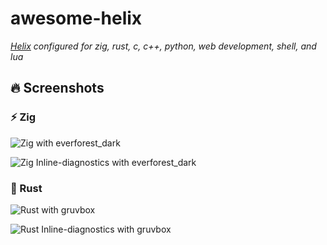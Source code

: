 # awesome-helix

_[Helix](https://github.com/helix-editor/helix) configured for zig, rust, c, c++, python, web development, shell, and lua_


## 🔥 Screenshots

### ⚡ Zig

![Zig with everforest_dark](https://github.com/user-attachments/assets/60c84b9e-ce09-447c-b184-dd1a1d3d0e7e)

![Zig Inline-diagnostics with everforest_dark](https://github.com/user-attachments/assets/6c515b78-aa56-4fff-b9d3-bebccb96fc5c)


###  Rust

![Rust with gruvbox](https://github.com/user-attachments/assets/b473af22-d19f-4b98-bb19-5d3d9397b91f)

![Rust Inline-diagnostics with gruvbox](https://github.com/user-attachments/assets/d1e0fa0c-b346-4961-8744-68b3fb2b25b3)


